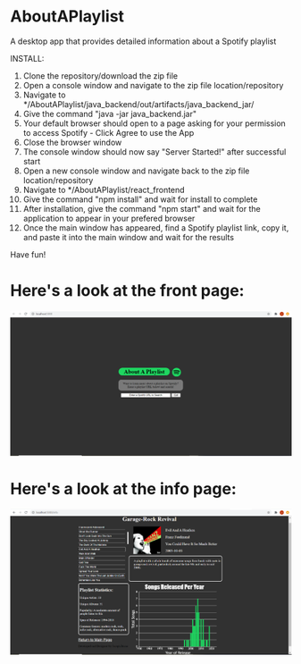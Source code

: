 # AboutAPlaylist
A desktop app that provides detailed information about a Spotify playlist

INSTALL:

1) Clone the repository/download the zip file
2) Open a console window and navigate to the zip file location/repository
3) Navigate to */AboutAPlaylist/java_backend/out/artifacts/java_backend_jar/
4) Give the command "java -jar java_backend.jar" 
5) Your default browser should open to a page asking for your permission to access Spotify - Click Agree to use the App
6) Close the browser window
7) The console window should now say "Server Started!" after successful start
5) Open a new console window and navigate back to the zip file location/repository
6) Navigate to */AboutAPlaylist/react_frontend
7) Give the command "npm install" and wait for install to complete
8) After installation, give the command "npm start" and wait for the application to appear in your prefered browser
9) Once the main window has appeared, find a Spotify playlist link, copy it, and paste it into the main window and wait for the results

Have fun! 

# Here's a look at the front page:

![Front Page](https://github.com/MildMax/AboutAPlaylist/blob/master/media/aap_front_page.png)

# Here's a look at the info page:

![Info Page](https://github.com/MildMax/AboutAPlaylist/blob/master/media/aap_info_page.png)
